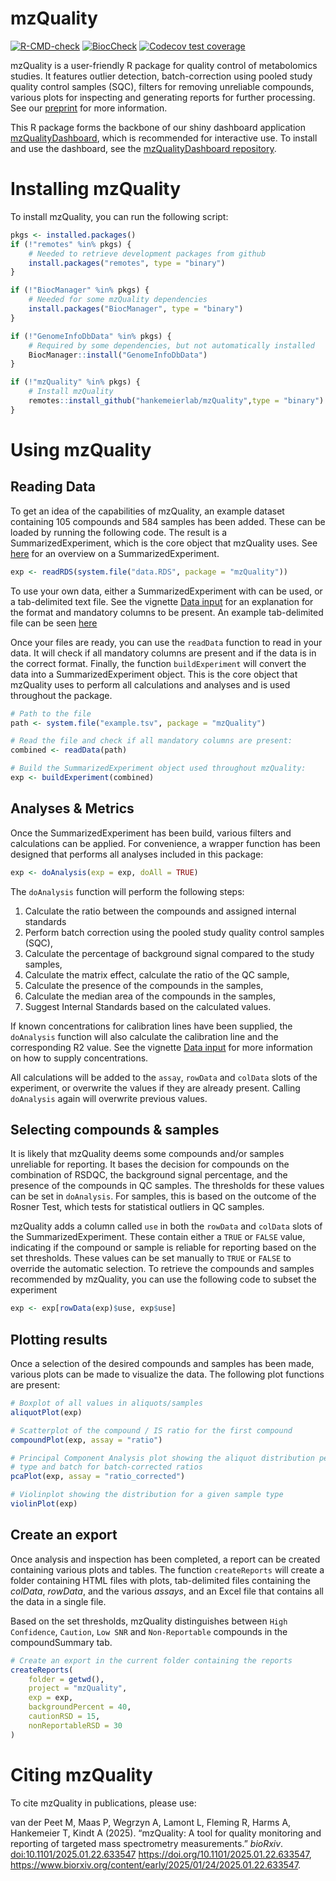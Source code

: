 # mzQuality

[![R-CMD-check](https://github.com/hankemeierlab/mzQuality/actions/workflows/R-CMD-check.yaml/badge.svg)](https://github.com/hankemeierlab/mzQuality/actions/workflows/R-CMD-check.yaml) [![BiocCheck](https://github.com/hankemeierlab/mzQuality/workflows/R-CMD-check-bioc/badge.svg)](https://github.com/hankemeierlab/mzQuality/actions/workflows/bioc-check.yml) [![Codecov test coverage](https://codecov.io/gh/hankemeierlab/mzQuality/graph/badge.svg)](https://app.codecov.io/gh/hankemeierlab/mzQuality)

mzQuality is a user-friendly R package for quality control of metabolomics 
studies. It features outlier detection, batch-correction using pooled study 
quality control samples (SQC), filters for removing unreliable compounds, 
various plots for inspecting and generating reports for further processing. 
See our [preprint](https://www.biorxiv.org/content/10.1101/2025.01.22.633547v1) 
for more information.

This R package forms the backbone of our shiny dashboard application [mzQualityDashboard](https://github.com/hankemeierlab/mzQualityDashboard), 
which is recommended for interactive use. To install and use the dashboard, see 
the [mzQualityDashboard repository](https://github.com/hankemeierlab/mzQualityDashboard).

# Installing mzQuality

To install mzQuality, you can run the following script:

``` r
pkgs <- installed.packages()
if (!"remotes" %in% pkgs) {
    # Needed to retrieve development packages from github
    install.packages("remotes", type = "binary")
}

if (!"BiocManager" %in% pkgs) {
    # Needed for some mzQuality dependencies
    install.packages("BiocManager", type = "binary")
}

if (!"GenomeInfoDbData" %in% pkgs) {
    # Required by some dependencies, but not automatically installed 
    BiocManager::install("GenomeInfoDbData")
}

if (!"mzQuality" %in% pkgs) {
    # Install mzQuality
    remotes::install_github("hankemeierlab/mzQuality",type = "binary")
}
```

# Using mzQuality

## Reading Data

To get an idea of the capabilities of mzQuality, an example dataset containing 
105 compounds and 584 samples has been added. These can be loaded by running 
the following code. The result is a SummarizedExperiment, which is the core 
object that mzQuality uses. See [here](https://bioconductor.org/packages/release/bioc/vignettes/SummarizedExperiment/inst/doc/SummarizedExperiment.html) for an overview on a SummarizedExperiment.

``` r
exp <- readRDS(system.file("data.RDS", package = "mzQuality"))
```

To use your own data, either a SummarizedExperiment with can be used, or a 
tab-delimited text file. See the vignette [Data input](https://github.com/hankemeierlab/mzQuality/vignettes/Data_Input.html) 
for an explanation for the format and mandatory columns to be present. An 
example tab-delimited file can be seen [here](https://github.com/hankemeierlab/mzQuality/blob/ff68e734f11d2735d39647e9d14acbafb499134a/inst/example.tsv)

Once your files are ready, you can use the `readData` function to read in your 
data. It will check if all mandatory columns are present and if the data is in 
the correct format. Finally, the function `buildExperiment` will convert the 
data into a SummarizedExperiment object. This is the core object that mzQuality 
uses to perform all calculations and analyses and is used throughout the package.

``` r
# Path to the file
path <- system.file("example.tsv", package = "mzQuality")

# Read the file and check if all mandatory columns are present:
combined <- readData(path)

# Build the SummarizedExperiment object used throughout mzQuality:
exp <- buildExperiment(combined)
```

## Analyses & Metrics

Once the SummarizedExperiment has been build, various filters and calculations 
can be applied. For convenience, a wrapper function has been designed that 
performs all analyses included in this package:

``` r
exp <- doAnalysis(exp = exp, doAll = TRUE)
```

The `doAnalysis` function will perform the following steps:

1.  Calculate the ratio between the compounds and assigned internal standards
2.  Perform batch correction using the pooled study quality control samples (SQC),
3.  Calculate the percentage of background signal compared to the study samples,
4.  Calculate the matrix effect, calculate the ratio of the QC sample,
5.  Calculate the presence of the compounds in the samples,
6.  Calculate the median area of the compounds in the samples,
7.  Suggest Internal Standards based on the calculated values.

If known concentrations for calibration lines have been supplied, the 
`doAnalysis` function will also calculate the calibration line and the
corresponding R2 value. See the vignette [Data input](https://github.com/hankemeierlab/mzQuality/vignettes/Data_Input.html) 
for more information on how to supply concentrations.

All calculations will be added to the `assay`, `rowData` and `colData` slots of 
the experiment, or overwrite the values if they are already present. Calling 
`doAnalysis` again will overwrite previous values.

## Selecting compounds & samples

It is likely that mzQuality deems some compounds and/or samples unreliable for 
reporting. It bases the decision for compounds on the combination of RSDQC, 
the background signal percentage, and the presence of the compounds in QC 
samples. The thresholds for these values can be set in `doAnalysis`. For 
samples, this is based on the outcome of the Rosner Test, which tests for 
statistical outliers in QC samples.

mzQuality adds a column called `use` in both the `rowData` and `colData` slots 
of the SummarizedExperiment. These contain either a `TRUE` or `FALSE` value, 
indicating if the compound or sample is reliable for reporting based on the 
set thresholds. These values can be set manually to `TRUE` or `FALSE` to 
override the automatic selection. To retrieve the compounds and samples 
recommended by mzQuality, you can use the following code to subset the 
experiment

``` r
exp <- exp[rowData(exp)$use, exp$use]
```

## Plotting results

Once a selection of the desired compounds and samples has been made, various 
plots can be made to visualize the data. The following plot functions are present:

``` r
# Boxplot of all values in aliquots/samples 
aliquotPlot(exp)

# Scatterplot of the compound / IS ratio for the first compound
compoundPlot(exp, assay = "ratio")

# Principal Component Analysis plot showing the aliquot distribution per
# type and batch for batch-corrected ratios
pcaPlot(exp, assay = "ratio_corrected")

# Violinplot showing the distribution for a given sample type
violinPlot(exp)
```

## Create an export

Once analysis and inspection has been completed, a report can be created 
containing various plots and tables. The function `createReports` will create 
a folder containing HTML files with plots, tab-delimited files containing the 
*colData*, *rowData*, and the various *assays*, and an Excel file that contains
all the data in a single file.

Based on the set thresholds, mzQuality distinguishes between `High Confidence`,
`Caution`, `Low SNR` and `Non-Reportable` compounds in the compoundSummary tab.

``` r
# Create an export in the current folder containing the reports
createReports(
    folder = getwd(),
    project = "mzQuality",
    exp = exp,
    backgroundPercent = 40, 
    cautionRSD = 15, 
    nonReportableRSD = 30
)
```

# Citing mzQuality

To cite mzQuality in publications, please use:

van der Peet M, Maas P, Wegrzyn A, Lamont L, Fleming R, Harms A, Hankemeier T, Kindt A (2025). “mzQuality: A tool for quality monitoring and reporting of targeted mass spectrometry measurements.” *bioRxiv*. <doi:10.1101/2025.01.22.633547> <https://doi.org/10.1101/2025.01.22.633547>, <https://www.biorxiv.org/content/early/2025/01/24/2025.01.22.633547>.
